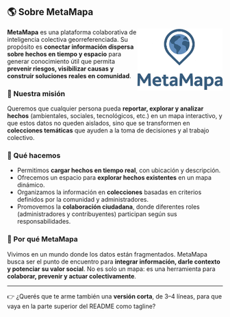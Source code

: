 ## 🌎 Sobre MetaMapa
<img width="200px" align="right" src=components/logo-mm.png > 

**MetaMapa** es una plataforma colaborativa de inteligencia colectiva georreferenciada.
Su propósito es **conectar información dispersa sobre hechos en tiempo y espacio** para generar conocimiento útil que permita **prevenir riesgos, visibilizar causas y construir soluciones reales en comunidad**.

### 🚀 Nuestra misión

Queremos que cualquier persona pueda **reportar, explorar y analizar hechos** (ambientales, sociales, tecnológicos, etc.) en un mapa interactivo, y que estos datos no queden aislados, sino que se transformen en **colecciones temáticas** que ayuden a la toma de decisiones y al trabajo colectivo.

### 🔎 Qué hacemos

* Permitimos **cargar hechos en tiempo real**, con ubicación y descripción.
* Ofrecemos un espacio para **explorar hechos existentes** en un mapa dinámico.
* Organizamos la información en **colecciones** basadas en criterios definidos por la comunidad y administradores.
* Promovemos la **colaboración ciudadana**, donde diferentes roles (administradores y contribuyentes) participan según sus responsabilidades.

### 🤝 Por qué MetaMapa

Vivimos en un mundo donde los datos están fragmentados. MetaMapa busca ser el punto de encuentro para **integrar información, darle contexto y potenciar su valor social**.
No es solo un mapa: es una herramienta para **colaborar, prevenir y actuar colectivamente**.

---

👉 ¿Querés que te arme también una **versión corta**, de 3–4 líneas, para que vaya en la parte superior del README como tagline?
